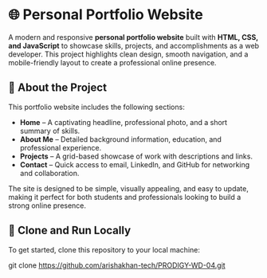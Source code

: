 # 🌐 Personal Portfolio Website

A modern and responsive **personal portfolio website** built with **HTML, CSS, and JavaScript** to showcase skills, projects, and accomplishments as a web developer. This project highlights clean design, smooth navigation, and a mobile-friendly layout to create a professional online presence.


## 📖 About the Project

This portfolio website includes the following sections:  
- **Home** – A captivating headline, professional photo, and a short summary of skills.  
- **About Me** – Detailed background information, education, and professional experience.  
- **Projects** – A grid-based showcase of work with descriptions and links.  
- **Contact** – Quick access to email, LinkedIn, and GitHub for networking and collaboration.  

The site is designed to be simple, visually appealing, and easy to update, making it perfect for both students and professionals looking to build a strong online presence.

## 🚀 Clone and Run Locally

To get started, clone this repository to your local machine:



git clone
 https://github.com/arishakhan-tech/PRODIGY-WD-04.git
